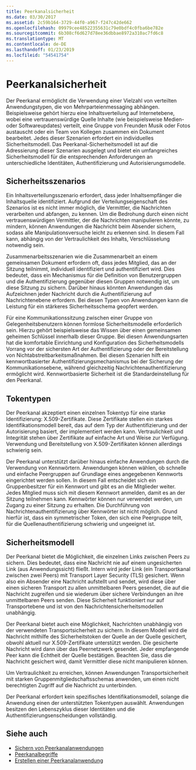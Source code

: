 ```yaml
---
title: Peerkanalsicherheit
ms.date: 03/30/2017
ms.assetid: 2c59b164-3729-44f0-a967-f247c42de662
ms.openlocfilehash: 09979cee48522355631c79e0bdf4c0fba6be782e
ms.sourcegitcommit: 6b308cf6d627d78ee36dbbae8972a310ac7fd6c8
ms.translationtype: MT
ms.contentlocale: de-DE
ms.lasthandoff: 01/23/2019
ms.locfileid: "54541754"
---
```

# <a name="peer-channel-security"></a>Peerkanalsicherheit
Der Peerkanal ermöglicht die Verwendung einer Vielzahl von verteilten Anwendungstypen, die von Mehrparteienmessaging abhängen. Beispielsweise gehört hierzu eine Inhaltsverteilung auf Internetebene, wobei eine vertrauenswürdige Quelle Inhalte (wie beispielsweise Medien- oder Softwareupdates) verteilt, eine Gruppe von Freunden Musik oder Fotos austauscht oder ein Team von Kollegen zusammen ein Dokument bearbeitet. Jedes dieser Szenarien erfordert ein individuelles Sicherheitsmodell. Das Peerkanal-Sicherheitsmodell ist auf die Adressierung dieser Szenarien ausgelegt und bietet ein umfangreiches Sicherheitsmodell für die entsprechenden Anforderungen an unterschiedliche Identitäten, Authentifizierung und Autorisierungsmodelle.  
  
## <a name="security-scenarios"></a>Sicherheitsszenarios  
 Ein Inhaltsverteilungsszenario erfordert, dass jeder Inhaltsempfänger die Inhaltsquelle identifiziert. Aufgrund der Verteilungseigenschaft des Szenarios ist es nicht immer möglich, die Vermittler, die Nachrichten verarbeiten und abfangen, zu kennen. Um die Bedrohung durch einen nicht vertrauenswürdigen Vermittler, der die Nachrichten manipulieren könnte, zu mindern, können Anwendungen die Nachricht beim Absender sichern, sodass alle Manipulationsversuche leicht zu erkennen sind. In diesem Fall kann, abhängig von der Vertraulichkeit des Inhalts, Verschlüsselung notwendig sein.  
  
 Zusammenarbeitsszenarien wie die Zusammenarbeit an einem gemeinsamen Dokument erfordern oft, dass jedes Mitglied, das an der Sitzung teilnimmt, individuell identifiziert und authentifiziert wird. Dies bedeutet, dass ein Mechanismus für die Definition von Benutzergruppen und die Authentifizierung gegenüber diesen Gruppen notwendig ist, um diese Sitzung zu sichern. Darüber hinaus könnten Anwendungen das Aufzeichnen jeder Nachricht durch die Authentifizierung auf Nachrichtenebene erfordern. Bei diesen Typen von Anwendungen kann die Leistung für ein stärkeres Sicherheitsschema geopfert werden.  
  
 Für eine Kommunikationssitzung zwischen einer Gruppe von Gelegenheitsbenutzern können formlose Sicherheitsmodelle erforderlich sein. Hierzu gehört beispielsweise das Wissen über einen gemeinsamen geheimen Schlüssel innerhalb dieser Gruppe. Bei diesen Anwendungsarten hat die komfortable Einrichtung und Konfiguration des Sicherheitsmodells Vorrang vor der sichersten Art der Authentifizierung oder der Bereitstellung von Nichtabstreitbarkeitsmaßnahmen. Bei diesen Szenarien hilft ein kennwortbasierter Authentifizierungsmechanismus bei der Sicherung der Kommunikationsebene, während gleichzeitig Nachrichtenauthentifizierung ermöglicht wird. Kennwortbasierte Sicherheit ist die Standardeinstellung für den Peerkanal.  
  
## <a name="token-types"></a>Tokentypen  
 Der Peerkanal akzeptiert einen einzelnen Tokentyp für eine starke Identifizierung: X.509-Zertifikate. Diese Zertifikate stellen ein starkes Identifikationsmodell bereit, das auf dem Typ der Authentifizierung und der Autorisierung basiert, der implementiert werden kann. Vertraulichkeit und Integrität stehen über Zertifikate auf einfache Art und Weise zur Verfügung. Verwendung und Bereitstellung von X.509-Zertifikaten können allerdings schwierig sein.  
  
 Der Peerkanal unterstützt darüber hinaus einfache Anwendungen durch die Verwendung von Kennwörtern. Anwendungen können wählen, ob schnelle und einfache Peergruppen auf Grundlage eines angegebenen Kennworts eingerichtet werden sollen. In diesem Fall entscheidet sich ein Gruppenbesitzer für ein Kennwort und gibt es an die Mitglieder weiter. Jedes Mitglied muss sich mit diesem Kennwort anmelden, damit es an der Sitzung teilnehmen kann. Kennwörter können nur verwendet werden, um Zugang zu einer Sitzung zu erhalten. Die Durchführung von Nachrichtenauthentifizierung über Kennwörter ist nicht möglich. Grund hierfür ist, dass ein symmetrischer Token, den sich eine Peergruppe teilt, für die Quellenauthentifizierung schwierig und ungeeignet ist.  
  
## <a name="security-model"></a>Sicherheitsmodell  
 Der Peerkanal bietet die Möglichkeit, die einzelnen Links zwischen Peers zu sichern. Dies bedeutet, dass eine Nachricht nie auf einem ungesicherten Link (aus Anwendungssicht) fließt. Intern wird jeder Link (ein Transportkanal zwischen zwei Peers) mit Transport Layer Security (TLS) gesichert. Wenn also ein Absender eine Nachricht aufstellt und sendet, wird diese über einen sicheren Transport zu allen unmittelbaren Peers gesendet, die auf die Nachricht zugreifen und sie wiederum über sichere Verbindungen an ihre unmittelbaren Peers senden. Diese Sicherheit funktioniert nur auf Transportebene und ist von den Nachrichtensicherheitsmodellen unabhängig.  
  
 Der Peerkanal bietet auch eine Möglichkeit, Nachrichten unabhängig von der verwendeten Transportsicherheit zu sichern. In diesem Modell wird die Nachricht mithilfe des Sicherheitstoken der Quelle an der Quelle gesichert, obwohl aktuell nur X.509-Zertifikate unterstützt werden. Die gesicherte Nachricht wird dann über das Peernetzwerk gesendet. Jeder empfangende Peer kann die Echtheit der Quelle bestätigen. Beachten Sie, dass die Nachricht gesichert wird, damit Vermittler diese nicht manipulieren können.  
  
 Um Vertraulichkeit zu erreichen, können Anwendungen Transportsicherheit mit starken Gruppenmitgliedschaftsschemas anwenden, um einen nicht berechtigten Zugriff auf die Nachricht zu unterbinden.  
  
 Der Peerkanal erfordert kein spezifisches Identifikationsmodell, solange die Anwendung einen der unterstützten Tokentypen auswählt. Anwendungen besitzen den Lebenszyklus dieser Identitäten und die Authentifizierungsenscheidungen vollständig.  
  
## <a name="see-also"></a>Siehe auch
- [Sichern von Peerkanalanwendungen](../../../../docs/framework/wcf/feature-details/securing-peer-channel-applications.md)
- [Peerkanalbegriffe](../../../../docs/framework/wcf/feature-details/peer-channel-concepts.md)
- [Erstellen einer Peerkanalanwendung](../../../../docs/framework/wcf/feature-details/building-a-peer-channel-application.md)
